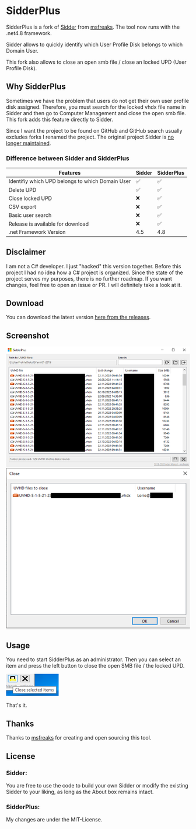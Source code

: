 # SidderPlus

SidderPlus is a fork of [Sidder](https://github.com/msfreaks/Sidder) from [msfreaks](https://github.com/msfreaks/). The tool now runs with the .net4.8 framework.

Sidder allows to quickly identify which User Profile Disk belongs to which Domain User. 

This fork also allows to close an open smb file / close an locked UPD (User Profile Disk).

## Why SidderPlus
Sometimes we have the problem that users do not get their own user profile disk assigned. Therefore, you must search for the locked vhdx file name in Sidder and then go to Computer Management and close the open smb file. This fork adds this feature directly to Sidder.

Since I want the project to be found on GitHub and GitHub search usually excludes forks I renamed the project. The original project Sidder is [no longer maintained](https://msfreaks.wordpress.com/2020/02/17/sidder-v2-6-open-sourced-and-more/).

### Difference between Sidder and SidderPlus
| Features                                          | Sidder | SidderPlus |
|--------------------------------------------------|--------|------------|
| Identifiy which UPD belongs to which Domain User | ✅     | ✅        |
| Delete UPD                                       | ✅     | ✅        |
| Close locked UPD                                 | ❌     | ✅        |
| CSV export                                       | ❌     | ✅        |
| Basic user search                                | ❌     | ✅        |
| Release is available for download                | ❌     | ✅        |
| .net Framework Version                           | 4.5     | 4.8       |


## Disclaimer
I am not a C# developer. I just "hacked" this version together. Before this project I had no idea how a C# project is organized. Since the state of the project serves my purposes, there is no further roadmap. If you want changes, feel free to open an issue or PR. I will definitely take a look at it.

## Download
You can download the latest version [here from the releases](https://github.com/MarkusDick/SidderPlus/releases/).

## Screenshot
![](sidder_plus_screenshot.png)
![](sidder_plus_close_screenshot.png)

## Usage
You need to start SidderPlus as an administrator. Then you can select an item and press the left button to close the open SMB file / the locked UPD.

![](how_to_close.png)

That's it.

## Thanks
Thanks to [msfreaks](https://github.com/msfreaks/) for creating and open sourcing this tool.

## License
### Sidder:
You are free to use the code to build your own Sidder or modify the existing Sidder to your liking, as long as the About box remains intact.

### SidderPlus:
My changes are under the MIT-License.